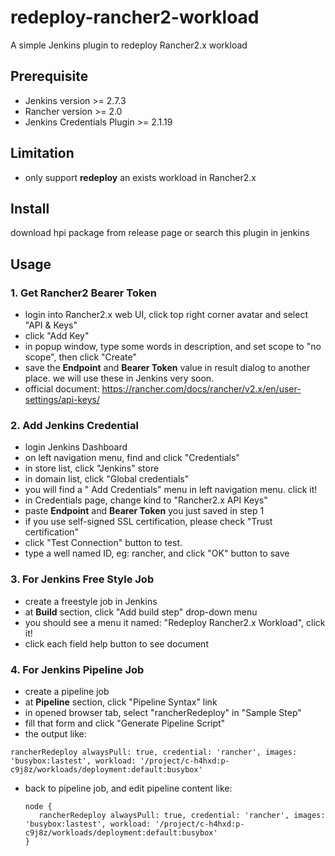 # redeploy-rancher2-workload
A simple Jenkins plugin to redeploy Rancher2.x workload



## Prerequisite

- Jenkins version >= 2.7.3
- Rancher version >= 2.0
- Jenkins Credentials Plugin >= 2.1.19



## Limitation

- only support **redeploy** an exists workload in Rancher2.x



## Install

download hpi package from release page or search this plugin in jenkins



## Usage

### 1. Get Rancher2 Bearer Token

- login into Rancher2.x web UI, click top right corner avatar and select "API & Keys"
- click "Add Key"
- in popup window, type some words in description, and set scope to "no scope", then click "Create"
- save the **Endpoint** and **Bearer Token** value in result dialog to another place. we will use these in Jenkins very soon.
- official document: https://rancher.com/docs/rancher/v2.x/en/user-settings/api-keys/



### 2. Add Jenkins Credential

- login Jenkins Dashboard
- on left navigation menu, find and click "Credentials"
- in store list, click "Jenkins" store
- in domain list, click "Global credentials"
- you will find a " Add Credentials" menu in left navigation menu. click it!
- in Credentials page, change kind to "Rancher2.x API Keys"
- paste **Endpoint** and **Bearer Token** you just saved in step 1
- if you use self-signed SSL certification,  please check "Trust certification"
- click "Test Connection" button to test.
- type a well named ID, eg: rancher, and click "OK" button to save



### 3. For Jenkins Free Style Job

- create a freestyle job in Jenkins
- at **Build** section, click "Add build step" drop-down menu
- you should see a menu it named: "Redeploy Rancher2.x Workload", click it!
- click each field help button to see document



### 4. For Jenkins Pipeline Job

- create a pipeline job
- at **Pipeline** section, click "Pipeline Syntax" link
- in opened browser tab, select "rancherRedeploy" in "Sample Step"
- fill that form and click "Generate Pipeline Script"
- the output like:

```
rancherRedeploy alwaysPull: true, credential: 'rancher', images: 'busybox:lastest', workload: '/project/c-h4hxd:p-c9j8z/workloads/deployment:default:busybox'
```

- back to pipeline job, and edit pipeline content like:

  ```
  node {
     rancherRedeploy alwaysPull: true, credential: 'rancher', images: 'busybox:lastest', workload: '/project/c-h4hxd:p-c9j8z/workloads/deployment:default:busybox'
  }
  ```
